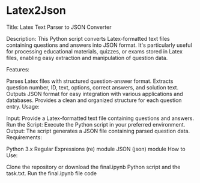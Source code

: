 # Latex2Json
Title: Latex Text Parser to JSON Converter

Description:
This Python script converts Latex-formatted text files containing questions and answers into JSON format. It's particularly useful for processing educational materials, quizzes, or exams stored in Latex files, enabling easy extraction and manipulation of question data.

Features:

Parses Latex files with structured question-answer format.
Extracts question number, ID, text, options, correct answers, and solution text.
Outputs JSON format for easy integration with various applications and databases.
Provides a clean and organized structure for each question entry.
Usage:

Input: Provide a Latex-formatted text file containing questions and answers.
Run the Script: Execute the Python script in your preferred environment.
Output: The script generates a JSON file containing parsed question data.
Requirements:

Python 3.x
Regular Expressions (re) module
JSON (json) module
How to Use:

Clone the repository or download the final.ipynb Python script and the task.txt.
Run the final.ipynb file code 
